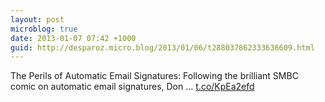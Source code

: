 ```yaml
---
layout: post
microblog: true
date: 2013-01-07 07:42 +1000
guid: http://desparoz.micro.blog/2013/01/06/t288037862333636609.html
---
```

The Perils of Automatic Email Signatures: Following the brilliant SMBC comic on automatic email signatures, Don ... [t.co/KpEa2efd](http://t.co/KpEa2efd)
